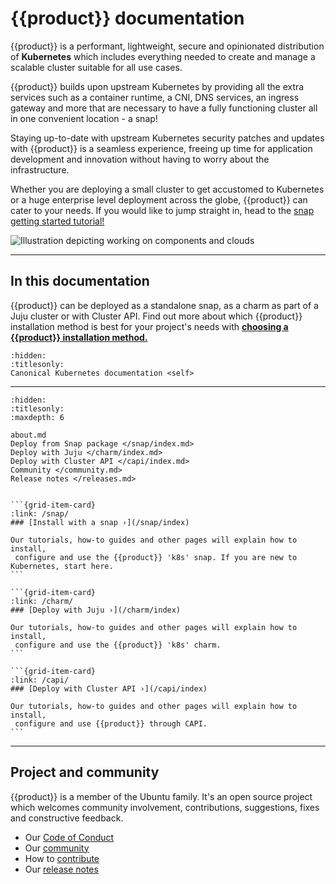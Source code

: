 # {{product}} documentation

{{product}} is a performant, lightweight, secure and
opinionated distribution of **Kubernetes** which includes everything needed to
create and manage a scalable cluster suitable for all use cases.

{{product}} builds upon upstream Kubernetes by providing all the extra services
such as a container runtime, a CNI, DNS services, an ingress gateway and more
that are necessary to have a fully functioning cluster all in one convenient
location - a snap!

Staying up-to-date with upstream Kubernetes security
patches and updates with {{product}} is a seamless experience, freeing up time
for application
development and innovation without having to worry about the infrastructure.

Whether you are deploying a small cluster to get accustomed to Kubernetes or a
huge enterprise level deployment across the globe, {{product}} can cater to
your needs. If you would like to jump straight in, head to the
[snap getting started tutorial!](/snap/tutorial/getting-started.md)

![Illustration depicting working on components and clouds][logo]

---

## In this documentation
<!-- markdownlint-disable -->
{{product}} can be deployed as a standalone snap, as a charm as part of a
Juju cluster or with Cluster API. Find out more about which {{product}}
installation method is best for your
project's needs with
**[choosing a {{product}} installation method.](/snap/explanation/installation-methods.md)**
<!-- markdownlint-restore -->

```{toctree}
:hidden:
:titlesonly:
Canonical Kubernetes documentation <self>
```

---

```{toctree}
:hidden:
:titlesonly:
:maxdepth: 6

about.md
Deploy from Snap package </snap/index.md>
Deploy with Juju </charm/index.md>
Deploy with Cluster API </capi/index.md>
Community </community.md>
Release notes </releases.md>

```

````{grid} 1 1 1 1

```{grid-item-card}
:link: /snap/
### [Install with a snap ›](/snap/index)

Our tutorials, how-to guides and other pages will explain how to install,
 configure and use the {{product}} 'k8s' snap. If you are new to Kubernetes, start here.
```

```{grid-item-card}
:link: /charm/
### [Deploy with Juju ›](/charm/index)

Our tutorials, how-to guides and other pages will explain how to install,
 configure and use the {{product}} 'k8s' charm.
```

```{grid-item-card}
:link: /capi/
### [Deploy with Cluster API ›](/capi/index)

Our tutorials, how-to guides and other pages will explain how to install,
 configure and use {{product}} through CAPI.
```

````

---

## Project and community

{{product}} is a member of the Ubuntu family. It's an open source
project which welcomes community involvement, contributions, suggestions, fixes
and constructive feedback.

- Our [Code of Conduct]
- Our [community]
- How to [contribute]
- Our [release notes][releases]

<!-- IMAGES -->

[logo]: https://assets.ubuntu.com/v1/843c77b6-juju-at-a-glace.svg

<!-- LINKS -->

[Code of Conduct]: https://ubuntu.com/community/ethos/code-of-conduct
[community]: /snap/reference/community
[contribute]: /snap/howto/contribute
[releases]: /snap/reference/releases

